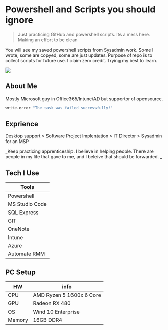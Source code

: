 # Powershell and Scripts you should ignore
> Just practicing GitHub and powershell scripts. Its a mess here. Making an effort to be clean


You will see my saved powershell scripts from Sysadmin work. Some I wrote, some are copyed, some are just updates.  Purpose of repo is to collect scripts for future use. I claim zero credit.  Trying my best to learn. 

![](header.png)

## About Me

Mostly Microsoft guy in Office365/Intune/AD but supportor of opensource.

```sh
write-error "The task was failed successfully!"
```

## Exprience

Desktop support > Software Project Implentation > IT Director > Sysadmin for an MSP

_Keep practicing apprenticeship.  I believe in helping people. There are people in my life that gave to me, and I beleive that should be forwarded. _

## Tech I Use


| Tools          |
|----------------|
| Powershell     |
| MS Studio Code |
| SQL Express    |
| GIT            |
| OneNote        |
| Intune         |
| Azure          |
| Automate RMM   |


## PC Setup

| HW     | info                     |
|--------|--------------------------|
| CPU    | AMD Ryzen 5 1600x 6 Core |
| GPU    | Radeon RX 480            |
| OS     | Wind 10 Enterprise       |
| Memory | 16GB DDR4                |
